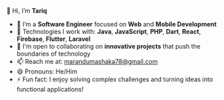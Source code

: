 👋 Hi, I’m **Tariq**

- 👀 I’m a **Software Engineer** focused on **Web** and **Mobile Development**
- 🌱 Technologies I work with: **Java**, **JavaScript**, **PHP**, **Dart**, **React**, **Firebase**, **Flutter**, **Laravel**
- 💼 I'm open to collaborating on **innovative projects** that push the boundaries of technology
- 📫 Reach me at: marandumashaka78@gmail.com
- 😄 Pronouns: He/Him
- ⚡ Fun fact: I enjoy solving complex challenges and turning ideas into functional applications!



<!---
TariqNew/TariqNew is a ✨ special ✨ repository because its `README.md` (this file) appears on your GitHub profile.
You can click the Preview link to take a look at your changes.
--->
